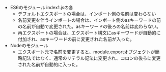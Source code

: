 - ES6のモジュール index1.jsの各
  - デフォルトエクスポートの場合は、インポート側の名前は変わらない
  - 名前変更を伴うインポートの場合は、インポート側のasキーワードの前の名前が自動で変更された。asキーワードの後ろの名前は変わらない。
  - 再エクスポートの場合は、エクスポート構文にasキーワードが自動的に付加され、asキーワードの前に変更された名前が入った。
- Nodeのモジュール
  - エクスポート元で名前を変更すると、module.exportオブジェクトが簡略記法ではなく、通常のリテラル記法に変更され、コロンの後ろに変更された名前が自動的に入った。
